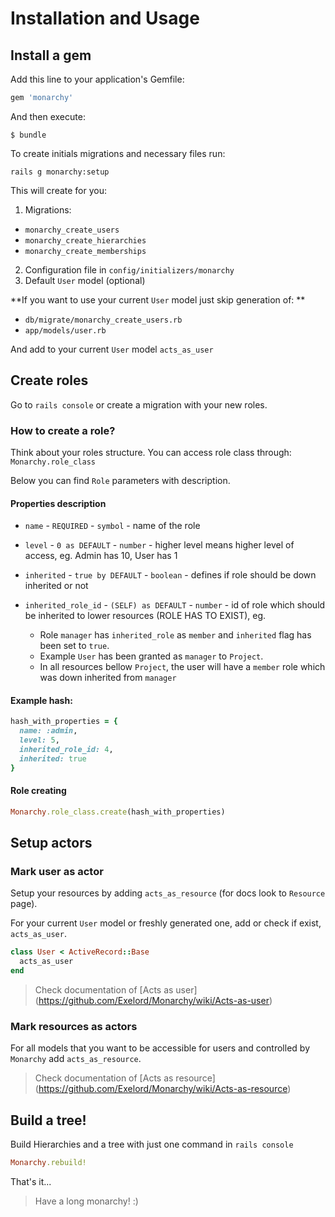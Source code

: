# Installation and Usage

## Install a gem
Add this line to your application's Gemfile:

```ruby
gem 'monarchy'
```

And then execute:

    $ bundle

To create initials migrations and necessary files run:
```
rails g monarchy:setup
```

This will create for you:

1. Migrations:
  - `monarchy_create_users`
  - `monarchy_create_hierarchies`
  - `monarchy_create_memberships`
2. Configuration file in `config/initializers/monarchy`
3. Default `User` model (optional)

**If you want to use your current `User` model just skip generation of: **
 - `db/migrate/monarchy_create_users.rb`
 - `app/models/user.rb`

And add to your current `User` model `acts_as_user`

## Create roles
Go to `rails console` or create a migration with your new roles.

### How to create a role?
Think about your roles structure.
You can access role class through: `Monarchy.role_class`

Below you can find `Role` parameters with description.

#### Properties description

- `name` - `REQUIRED` - `symbol` - name of the role

- `level` - `0 as DEFAULT` - `number` - higher level means higher level of access, eg. Admin has 10, User has 1

- `inherited` - `true by DEFAULT` - `boolean` - defines if role should be down inherited or not
- `inherited_role_id` - `(SELF) as DEFAULT` - `number` - id of role which should be  inherited to lower resources (ROLE HAS TO EXIST), eg.
  - Role `manager` has `inherited_role` as `member` and `inherited` flag has been set to `true`.
  - Example `User` has been granted as `manager` to `Project`.
  - In all resources bellow `Project`, the user will have a `member` role which was down inherited from `manager`

#### Example hash:
``` ruby
hash_with_properties = {
  name: :admin,
  level: 5,
  inherited_role_id: 4,
  inherited: true
}
```

#### Role creating
```ruby
Monarchy.role_class.create(hash_with_properties)
```

## Setup actors

### Mark user as actor
Setup your resources by adding `acts_as_resource` (for docs look to `Resource` page).

For your current `User` model or freshly generated one, add or check if exist, `acts_as_user`.
``` ruby
class User < ActiveRecord::Base
  acts_as_user
end
```

> Check documentation of [Acts as user] (https://github.com/Exelord/Monarchy/wiki/Acts-as-user)

### Mark resources as actors
For all models that you want to be accessible for users and controlled by `Monarchy` add `acts_as_resource`.

> Check documentation of [Acts as resource] (https://github.com/Exelord/Monarchy/wiki/Acts-as-resource)

## Build a tree!
Build Hierarchies and a tree with just one command in `rails console`

``` ruby
Monarchy.rebuild!
```

That's it...
> Have a long monarchy! :)
